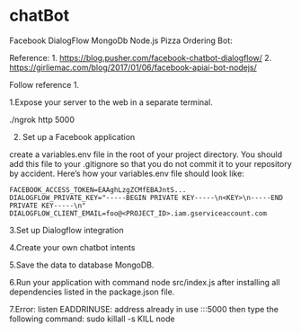# chatBot

Facebook DialogFlow MongoDb Node.js Pizza Ordering Bot:


Reference:
1.
https://blog.pusher.com/facebook-chatbot-dialogflow/
2.
https://girliemac.com/blog/2017/01/06/facebook-apiai-bot-nodejs/


Follow reference 1.



1.Expose your server to the web in a separate terminal.

 ./ngrok http 5000
 
 
 
2. Set up a Facebook application


create a variables.env
file in the root of your project directory. You should add this file to your .gitignore so that you do not commit it to your repository by accident. Here’s how your variables.env file should look like:

    FACEBOOK_ACCESS_TOKEN=EAAghLzgZCMfEBAJntS...
    DIALOGFLOW_PRIVATE_KEY="-----BEGIN PRIVATE KEY-----\n<KEY>\n-----END PRIVATE KEY-----\n"
    DIALOGFLOW_CLIENT_EMAIL=foo@<PROJECT_ID>.iam.gserviceaccount.com


3.Set up Dialogflow integration



4.Create your own chatbot intents



5.Save the data to database MongoDB.
 
 
 
 
6.Run your application with command node src/index.js after installing all dependencies listed in the package.json file.


7.Error: listen EADDRINUSE: address already in use :::5000
then type the following command:
sudo killall -s KILL node

 
 

